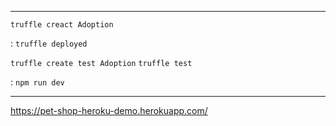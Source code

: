 ***


`truffle creact Adoption`


: `truffle deployed`



`truffle create test Adoption`
`truffle test`


: `npm run dev`
***



https://pet-shop-heroku-demo.herokuapp.com/




